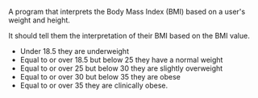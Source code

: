 A program that interprets the Body Mass Index (BMI) based on a user's weight and height.

It should tell them the interpretation of their BMI based on the BMI value.

* Under 18.5 they are underweight
* Equal to or over 18.5 but below 25 they have a normal weight
* Equal to or over 25 but below 30 they are slightly overweight
* Equal to or over 30 but below 35 they are obese
* Equal to or over 35 they are clinically obese.
